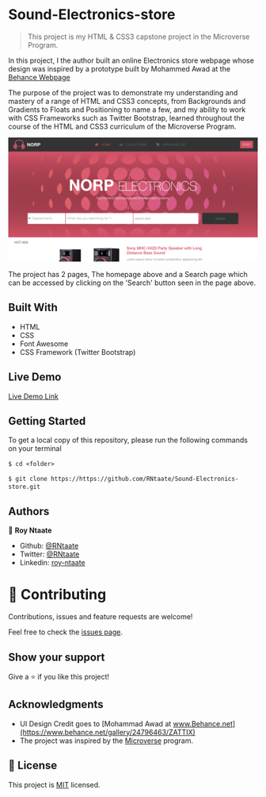 # Sound-Electronics-store

>This project is my HTML & CSS3 capstone project in the Microverse Program.

In this project, I the author built an online Electronics store webpage whose design was inspired by a prototype  built by Mohammed Awad at the [Behance Webpage](https://www.behance.net/gallery/24796463/ZATTIX)

The purpose of the project was to demonstrate my understanding and mastery of a range of  HTML and CSS3 concepts, from Backgrounds and Gradients to Floats and Positioning to name a few, and my ability to work with CSS Frameworks such as Twitter Bootstrap, learned throughout the course of the HTML and CSS3 curriculum of the Microverse Program.


![screenshot](./images/screenshot.png)

The project has 2 pages, The homepage above and a Search page which can be accessed by clicking on the 'Search' button seen in the page above.

## Built With
- HTML
- CSS
- Font Awesome
- CSS Framework (Twitter Bootstrap)

## Live Demo

[Live Demo Link](https://rawcdn.githack.com/RNtaate/Sound-Electronics-store/ccadeae6e3e1eda77681a48f5f835e974dddcbd5/index.html)


## Getting Started
To get a local copy of this repository, please run the following commands on your terminal

```
$ cd <folder>
```

```
$ git clone https://https://github.com/RNtaate/Sound-Electronics-store.git
```

## Authors

👤 **Roy Ntaate**

- Github: [@RNtaate](https://github.com/RNtaate)
- Twitter: [@RNtaate](https://twitter.com/RNtaate)
- Linkedin: [roy-ntaate](https://linkedin.com/in/roy-ntaate)


# 🤝 Contributing

Contributions, issues and feature requests are welcome!

Feel free to check the [issues page](https://github.com/RNtaate/Sound-Electronics-store/issues).

## Show your support

Give a ⭐️ if you like this project!

## Acknowledgments
- UI Design Credit goes to [Mohammad Awad at www.Behance.net](https://www.behance.net/gallery/24796463/ZATTIX)
- The project was inspired by the [Microverse](https://www.microverse.org/) program.

## 📝 License

This project is [MIT](lic.url) licensed.
